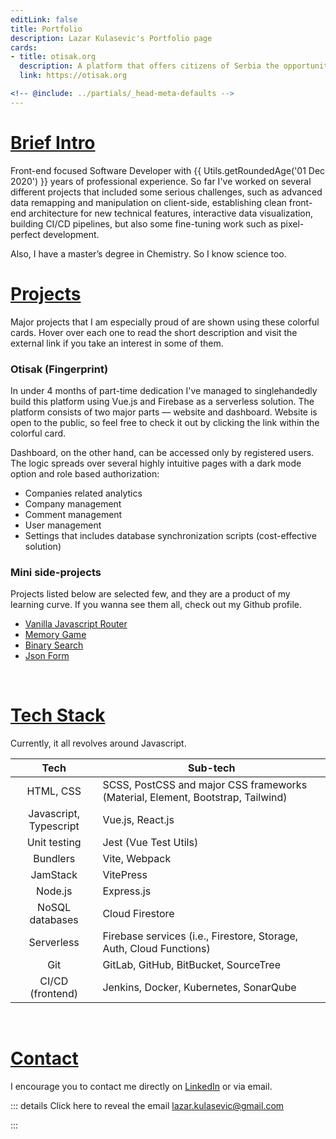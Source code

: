 ```yaml
---
editLink: false
title: Portfolio
description: Lazar Kulasevic's Portfolio page
cards:
- title: otisak.org
  description: A platform that offers citizens of Serbia the opportunity to check how safe and protected their personal data is, which they leave and trust to a state body or a privately owned company.
  link: https://otisak.org

<!-- @include: ../partials/_head-meta-defaults -->
---
```

<script setup>
import GridCards from '../.vitepress/components/GridCards.vue'
</script>

# [Brief Intro](/portfolio/#intro)

Front-end focused Software Developer with {{ Utils.getRoundedAge('01 Dec 2020') }} years of professional experience. So far I've worked on several different projects that included some serious challenges, such as advanced data remapping and manipulation on client-side, establishing clean front-end architecture for new technical features, interactive data visualization, building CI/CD pipelines, but also some fine-tuning work such as pixel-perfect development.

Also, I have a master’s degree in Chemistry. So I know science too.

# [Projects](/portfolio/#projects)

Major projects that I am especially proud of are shown using these colorful cards. Hover over each one to read the short description and visit the external link if you take an interest in some of them.

<GridCards :height="180"></GridCards>

### Otisak (Fingerprint)

In under 4 months of part-time dedication I've managed to singlehandedly build this platform using Vue.js and Firebase as a serverless solution. The platform consists of two major parts — website and dashboard. Website is open to the public, so feel free to check it out by clicking the link within the colorful card.

Dashboard, on the other hand, can be accessed only by registered users. The logic spreads over several highly intuitive pages with a dark mode option and role based authorization: 

- Companies related analytics
- Company management
- Comment management
- User management
- Settings that includes database synchronization scripts (cost-effective solution)

### Mini side-projects

Projects listed below are selected few, and they are a product of my learning curve. If you wanna see them all, check out my Github profile.

- [Vanilla Javascript Router](https://javascript-router.herokuapp.com/)
- [Memory Game](http://lazarkulasevic.github.io/memory-game/)
- [Binary Search](http://lazarkulasevic.github.io/binary-search/)
- [Json Form](https://lazarkulasevic.github.io/json-form)

<br/>

# [Tech Stack](/portfolio/#tech-stack)

Currently, it all revolves around Javascript.

|          Tech          | Sub-tech                                                                        |
|:----------------------:|---------------------------------------------------------------------------------|
|       HTML, CSS        | SCSS, PostCSS and major CSS frameworks (Material, Element, Bootstrap, Tailwind) |
| Javascript, Typescript | Vue.js, React.js                                                                |
|      Unit testing      | Jest (Vue Test Utils)                                                           |
|        Bundlers        | Vite, Webpack                                                                   |
|        JamStack        | VitePress                                                                       |
|        Node.js         | Express.js                                                                      |
|    NoSQL databases     | Cloud Firestore                                                                 |
|       Serverless       | Firebase services (i.e., Firestore, Storage, Auth, Cloud Functions)             |
|          Git           | GitLab, GitHub, BitBucket, SourceTree                                           |
|    CI/CD (frontend)    | Jenkins, Docker, Kubernetes, SonarQube                                          |

<br/>

# [Contact](/portfolio/#contact)

I encourage you to contact me directly on [LinkedIn](https://www.linkedin.com/in/lazarkulasevic/) or via email.

::: details Click here to reveal the email
lazar.kulasevic@gmail.com

:::
